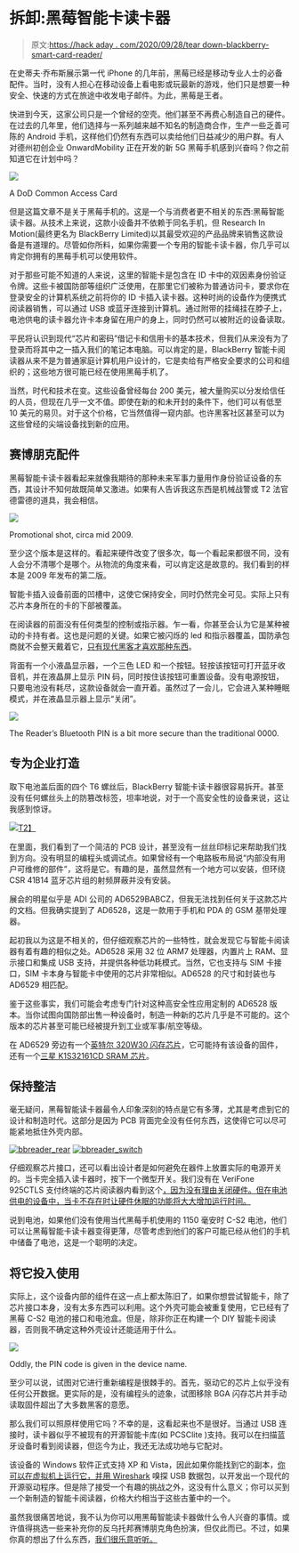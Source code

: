# 拆卸:黑莓智能卡读卡器

> 原文:[https://hack aday . com/2020/09/28/tear down-blackberry-smart-card-reader/](https://hackaday.com/2020/09/28/teardown-blackberry-smart-card-reader/)

在史蒂夫·乔布斯展示第一代 iPhone 的几年前，黑莓已经是移动专业人士的必备配件。当时，没有人担心在移动设备上看电影或玩最新的游戏，他们只是想要一种安全、快速的方式在旅途中收发电子邮件。为此，黑莓是王者。

快进到今天，这家公司只是一个曾经的空壳。他们甚至不再费心制造自己的硬件。在过去的几年里，他们选择与一系列越来越不知名的制造商合作，生产一些乏善可陈的 Android 手机，这样他们仍然有东西可以卖给他们日益减少的用户群。有人对德州初创企业 OnwardMobility 正在开发的新 5G 黑莓手机感到兴奋吗？你之前知道它在计划中吗？

[![](../Images/7a5c5089aef660a91b682313c5c75d02.png)](https://hackaday.com/wp-content/uploads/2020/09/bbreader_cac.png)

A DoD Common Access Card

但是这篇文章不是关于黑莓手机的。这是一个与消费者更不相关的东西:黑莓智能读卡器。从技术上来说，这款小设备并不依赖于同名手机，但 Research In Motion(最终更名为 BlackBerry Limited)以其最受欢迎的产品品牌来销售这款设备是有道理的。尽管如你所料，如果你需要一个专用的智能卡读卡器，你几乎可以肯定你拥有的黑莓手机可以使用软件。

对于那些可能不知道的人来说，这里的智能卡是包含在 ID 卡中的双因素身份验证令牌。这些卡被国防部等组织广泛使用，在那里它们被称为普通访问卡，要求你在登录安全的计算机系统之前将你的 ID 卡插入读卡器。这种时尚的设备作为便携式阅读器销售，可以通过 USB 或蓝牙连接到计算机。通过附带的挂绳挂在脖子上，电池供电的读卡器允许卡本身留在用户的身上，同时仍然可以被附近的设备读取。

平民将认识到现代“芯片和密码”借记卡和信用卡的基本技术，但我们从来没有为了登录而将其中之一插入我们的笔记本电脑。可以肯定的是，BlackBerry 智能卡阅读器从来不是为普通家庭计算机用户设计的，它是卖给有严格安全要求的公司和组织的；这些地方很可能已经在使用黑莓手机了。

当然，时代和技术在变。这些设备曾经每台 200 美元，被大量购买以分发给信任的人员，但现在几乎一文不值。即使在新的和未开封的条件下，他们可以有低至 10 美元的易贝。对于这个价格，它当然值得一窥内部。也许黑客社区甚至可以为这些曾经的尖端设备找到新的应用。

## 赛博朋克配件

黑莓智能卡读卡器看起来就像我期待的那种未来军事力量用作身份验证设备的东西，其设计不知何故既简单又激进。如果有人告诉我这东西是机械战警或 T2 法官德雷德的道具，我会相信。

[![](../Images/cb360116071c2faaddefa48919b35338.png)](https://hackaday.com/wp-content/uploads/2020/09/bbreader_promosmall.jpg)

Promotional shot, circa mid 2009.

至少这个版本是这样的。看起来硬件改变了很多次，每一个看起来都很不同，没有人会分不清哪个是哪个。从物流的角度来看，可以肯定这是故意的。我们看到的样本是 2009 年发布的第二版。

智能卡插入设备前面的凹槽中，这使它保持安全，同时仍然完全可见。实际上只有芯片本身所在的卡的下部被覆盖。

在阅读器的前面没有任何类型的控制或指示器。乍一看，你甚至会认为它是某种被动的卡持有者。这也是问题的关键。如果它被闪烁的 led 和指示器覆盖，国防承包商就不会整天戴着它，[只有现代黑客才喜欢那种东西](https://hackaday.com/2018/08/20/badgelife-the-hardware-demoscene/)。

背面有一个小液晶显示器，一个三色 LED 和一个按钮。轻按该按钮可打开蓝牙收音机，并在液晶屏上显示 PIN 码，同时按住该按钮可重置设备。没有电源按钮，只要电池没有耗尽，这款设备就会一直开着。虽然过了一会儿，它会进入某种睡眠模式，并在液晶显示器上显示“关闭”。

[![](../Images/b79cc3a30a394ff53051fe387e1285dc.png)](https://hackaday.com/wp-content/uploads/2020/09/bbreader_bluetooth.jpg)

The Reader’s Bluetooth PIN is a bit more secure than the traditional 0000.

## 专为企业打造

取下电池盖后面的四个 T6 螺丝后，BlackBerry 智能卡读卡器很容易拆开。甚至没有任何螺丝头上的防篡改标签，坦率地说，对于一个高安全性的设备来说，这让我感到惊讶。

[![](../Images/4e2ce28c30ebcc3904397fdbcb291d2a.png)T2】](https://hackaday.com/wp-content/uploads/2020/09/bbreader_open.jpg)

在里面，我们看到了一个简洁的 PCB 设计，甚至没有一丝丝印标记来帮助我们找到方向。没有明显的编程头或调试点。如果曾经有一个电路板布局说“内部没有用户可维修的部件”，这将是它。有趣的是，虽然显然有一个地方可以安装，但环绕 CSR 41B14 蓝牙芯片组的射频屏蔽并没有安装。

展会的明星似乎是 ADI 公司的 AD6529BABCZ，但我无法找到任何关于这款芯片的文档。但我确实提到了 AD6528，这是一款用于手机和 PDA 的 GSM 基带处理器。

起初我以为这是不相关的，但仔细观察芯片的一些特性，就会发现它与智能卡阅读器有着有趣的相似之处。AD6528 采用 32 位 ARM7 处理器，内置片上 RAM、显示接口和集成 USB 支持，并提供各种低功耗模式。当然，它也支持与 SIM 卡接口，SIM 卡本身与智能卡中使用的芯片非常相似。AD6528 的尺寸和封装也与 AD6529 相匹配。

鉴于这些事实，我们可能会考虑专门针对这种高安全性应用定制的 AD6528 版本。当你试图向国防部出售一种设备时，制造一种新的芯片几乎是不可能的。这个版本的芯片甚至可能已经被提升到工业或军事/航空等级。

在 AD6529 旁边有一个[英特尔 320W30 闪存芯片](https://www.rocelec.com/part/INTPH28F320W30TD70)，它可能持有该设备的固件，还有一个[三星 K1S32161CD SRAM 芯片](https://www.findchips.com/detail/K1S32161CD-BI700/2372-Samsung%20Semiconductor?quantity=1)。

## 保持整洁

毫无疑问，黑莓智能读卡器最令人印象深刻的特点是它有多薄，尤其是考虑到它的设计和制造时代。这部分是因为 PCB 背面完全没有任何东西，这使得它可以尽可能紧地抵住外壳内部。

 [![bbreader_rear](../Images/df70fcdd55cc8cd667ffd2141528fcf6.png "bbreader_rear")](https://hackaday.com/2020/09/28/teardown-blackberry-smart-card-reader/bbreader_rear/)  [![bbreader_switch](../Images/0958200689a9472734f40f3948e8dc42.png "bbreader_switch")](https://hackaday.com/2020/09/28/teardown-blackberry-smart-card-reader/bbreader_switch/) 

仔细观察芯片接口，还可以看出设计者是如何避免在器件上放置实际的电源开关的。当卡完全插入读卡器时，按下一个微型开关。我们没有在 VeriFone 925CTLS 支付终端的芯片阅读器内看到这个[，因为没有理由关闭硬件。但在电池供电的设备中，当卡不存在时让硬件休眠的功能将大大增加运行时间。](https://hackaday.com/2019/07/08/teardown-verifone-mx-925ctls-payment-terminal/)

说到电池，如果他们没有使用当代黑莓手机使用的 1150 毫安时 C-S2 电池，他们可以让黑莓智能卡读卡器变得更薄，尽管考虑到他们的客户可能已经从他们的手机中储备了电池，这是一个聪明的决定。

## 将它投入使用

实际上，这个设备内部的组件在这一点上都太陈旧了，如果你想尝试智能卡，除了芯片接口本身，没有太多东西可以利用。这个外壳可能会被重复使用，它已经有了黑莓 C-S2 电池的接口和电池盒。但是，除非你正在构建一个 DIY 智能卡阅读器，否则我不确定这种外壳设计还能适用于什么。

[![](../Images/c4a23dc4a971b34066132ff692c47f1f.png)](https://hackaday.com/wp-content/uploads/2020/09/bbreader_pair.png)

Oddly, the PIN code is given in the device name.

至少可以说，试图对它进行重新编程是很棘手的。首先，驱动它的芯片上似乎没有任何公开数据。更实际的是，没有编程头的迹象，试图移除 BGA 闪存芯片并手动读取固件超出了大多数黑客的意愿。

那么我们可以照原样使用它吗？不幸的是，这看起来也不是很好。当通过 USB 连接时，读卡器似乎不被现有的开源智能卡库(如 PCSClite )支持。我可以在扫描蓝牙设备时看到阅读器，但迄今为止，我还无法成功地与它配对。

该设备的 Windows 软件正式支持 XP 和 Vista，因此如果你能找到它的副本，[你可以在虚拟机上运行它，并用 Wireshark](https://hackaday.com/2020/08/20/exotic-device-gets-linux-support-via-wireshark-and-rust/) 嗅探 USB 数据包，以开发出一个现代的开源驱动程序。但是除了接受一个有趣的挑战之外，这没有什么意义；你可以买到一个新制造的智能卡阅读器，价格大约相当于这些古董中的一个。

虽然我很痛苦地说，我不认为你可以用黑莓智能读卡器做什么令人兴奋的事情。或许值得挑选一些来补充你的反乌托邦赛博朋克角色扮演，但仅此而已。不过，如果你真的想出了什么东西，[我们很乐意听听。](https://hackaday.com/submit-a-tip/)